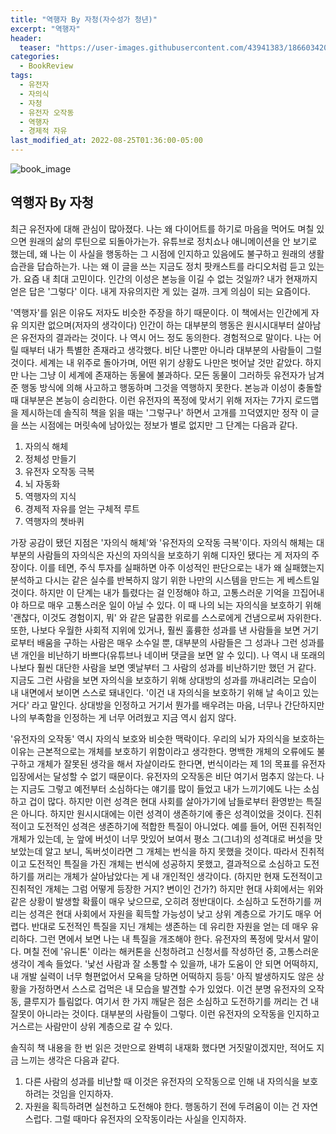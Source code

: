 ```yaml
---
title: "역행자 By 자청(자수성가 청년)"
excerpt: "역행자"
header:
  teaser: "https://user-images.githubusercontent.com/43941383/186603420-25cfa64d-6ea5-468a-adcc-59048727786a.jpg"
categories:
  - BookReview
tags:
  - 유전자
  - 자의식
  - 자청
  - 유전자 오작동
  - 역행자
  - 경제적 자유
last_modified_at: 2022-08-25T01:36:00-05:00
---
```


![book_image](https://user-images.githubusercontent.com/43941383/186603420-25cfa64d-6ea5-468a-adcc-59048727786a.jpg)

## 역행자 By 자청

최근 유전자에 대해 관심이 많아졌다. 나는 왜 다이어트를 하기로 마음을 먹어도 며칠 있으면 원래의 삶의 루틴으로 되돌아가는가. 유튜브로 정치쇼나 애니메이션을 안 보기로 했는데, 왜 나는 이 사실을 행동하는 그 시점에 인지하고 있음에도 불구하고 원래의 생활 습관을 답습하는가. 나는 왜 이 글을 쓰는 지금도 정치 팟캐스트를 라디오처럼 듣고 있는가. 요즘 내 최대 고민이다. 인간의 이성은 본능을 이길 수 없는 것일까? 내가 현재까지 얻은 답은 '그렇다' 이다. 내게 자유의지란 게 있는 걸까. 크게 의심이 되는 요즘이다.

'역행자'를 읽은 이유도 저자도 비슷한 주장을 하기 때문이다. 이 책에서는 인간에게 자유 의지란 없으며(저자의 생각이다) 인간이 하는 대부분의 행동은 원시시대부터 살아남은 유전자의 결과라는 것이다. 나 역시 어느 정도 동의한다. 경험적으로 말이다. 나는 어릴 때부터 내가 특별한 존재라고 생각했다. 비단 나뿐만 아니라 대부분의 사람들이 그럴 것이다. 세계는 내 위주로 돌아가며, 어떤 위기 상황도 나만은 벗어날 것만 같았다. 하지만 나는 그냥 이 세계에 존재하는 동물에 불과하다. 모든 동물이 그러하듯 유전자가 남겨준 행동 방식에 의해 사고하고 행동하며 그것을 역행하지 못한다. 본능과 이성이 충돌할 때 대부분은 본능이 승리한다. 이런 유전자의 폭정에 맞서기 위해 저자는 7가지 로드맵을 제시하는데 솔직히 책을 읽을 때는 '그렇구나' 하면서 고개를 끄덕였지만 정작 이 글을 쓰는 시점에는 머릿속에 남아있는 정보가 별로 없지만 그 단계는 다음과 같다.

1. 자의식 해체
2. 정체성 만들기
3. 유전자 오작동 극복
4. 뇌 자동화
5. 역행자의 지식
6. 경제적 자유를 얻는 구체적 루트
7. 역행자의 쳇바퀴

가장 공감이 됐던 지점은 '자의식 해체'와 '유전자의 오작동 극복'이다. 자의식 해체는 대부분의 사람들의 자의식은 자신의 자의식을 보호하기 위해 디자인 됐다는 게 저자의 주장이다. 이를 테면, 주식 투자를 실패하면 아주 이성적인 판단으로는 내가 왜 실패했는지 분석하고 다시는 같은 실수를 반복하지 않기 위한 나만의 시스템을 만드는 게 베스트일 것이다. 하지만 이 단계는 내가 틀렸다는 걸 인정해야 하고, 고통스러운 기억을 끄집어내야 하므로 매우 고통스러운 일이 아닐 수 있다. 이 때 나의 뇌는 자의식을 보호하기 위해 '괜찮다, 이것도 경험이지, 뭐' 와 같은 달콤한 위로를 스스로에게 건냄으로써 자위한다. 또한, 나보다 우월한 사회적 지위에 있거나, 훨씬 훌륭한 성과를 낸 사람들을 보면 거기로부터 배움을 구하는 사람은 매우 소수일 뿐, 대부분의 사람들은 그 성과나 그런 성과를 낸 개인을 비난하기 바쁘다(유튜브나 네이버 댓글을 보면 알 수 있디). 나 역시 내 또래의 나보다 훨씬 대단한 사람을 보면 옛날부터 그 사람의 성과를 비난하기만 했던 거 같다. 지금도 그런 사람을 보면 자의식을 보호하기 위해 상대방의 성과를 까내리려는 모습이 내 내면에서 보이면 스스로 돼내인다. '이건 내 자의식을 보호하기 위해 날 속이고 있는 거다' 라고 말인다. 상대방을 인정하고 거기서 뭔가를 배우려는 마음, 너무나 간단하지만 나의 부족함을 인정하는 게 너무 어려웠고 지금 역시 쉽지 않다.

'유전자의 오작동' 역시 자의식 보호와 비슷한 맥락이다. 우리의 뇌가 자의식을 보호하는 이유는 근본적으로는 개체를 보호하기 위함이라고 생각한다. 명백한 개체의 오류에도 불구하고 개체가 잘못된 생각을 해서 자살이라도 한다면, 번식이라는 제 1의 목표를 유전자 입장에서는 달성할 수 없기 때문이다. 유전자의 오작동은 비단 여기서 멈추지 않는다. 나는 지금도 그렇고 예전부터 소심하다는 얘기를 많이 들었고 내가 느끼기에도 나는 소심하고 겁이 많다. 하지만 이런 성격은 현대 사회를 살아가기에 남들로부터 환영받는 특질은 아니다. 하지만 원시시대에는 이런 성격이 생존하기에 좋은 성격이었을 것이다. 진취적이고 도전적인 성격은 생존하기에 적합한 특질이 아니었다. 예를 들어, 어떤 진취적인 개체가 있는데, 눈 앞에 버섯이 너무 맛있어 보여서 평소 그(그녀)의 성격대로 버섯을 맛보았는데 알고 보니, 독버섯이라면 그 개체는 번식을 하지 못했을 것이다. 따라서 진취적이고 도전적인 특질을 가진 개체는 번식에 성공하지 못했고, 결과적으로 소심하고 도전하기를 꺼리는 개체가 살아남았다는 게 내 개인적인 생각이다. (하지만 현재 도전적이고 진취적인 개체는 그럼 어떻게 등장한 거지? 변이인 건가?) 하지만 현대 사회에서는 위와 같은 상황이 발생할 확률이 매우 낮으므로, 오히려 정반대이다. 소심하고 도전하기를 꺼리는 성격은 현대 사회에서 자원을 획득할 가능성이 낮고 상위 계층으로 가기도 매우 어렵다. 반대로 도전적인 특질을 지닌 개체는 생존하는 데 유리한 자원을 얻는 데 매우 유리하다. 그런 면에서 보면 나는 내 특질을 개조해야 한다. 유전자의 폭정에 맞서서 말이다. 며칠 전에 '유니톤' 이라는 해커톤을 신청하려고 신청서를 작성하던 중, 고통스러운 생각이 계속 들었다. '낯선 사람과 잘 소통할 수 있을까, 내가 도움이 안 되면 어떡하지, 내 개발 실력이 너무 형편없어서 모욕을 당하면 어떡하지 등등' 아직 발생하지도 않은 상황을 가정하면서 스스로 겁먹은 내 모습을 발견할 수가 있었다. 이건 분명 유전자의 오작동, 클루지가 틀림없다. 여기서 한 가지 깨달은 점은 소심하고 도전하기를 꺼리는 건 내 잘못이 아니라는 것이다. 대부분의 사람들이 그렇다. 이런 유전자의 오작동을 인지하고 거스르는 사람만이 상위 계층으로 갈 수 있다.

솔직히 책 내용을 한 번 읽은 것만으로 완벽히 내재화 했다면 거짓말이겠지만, 적어도 지금 느끼는 생각은 다음과 같다.

1. 다른 사람의 성과를 비난할 때 이것은 유전자의 오작동으로 인해 내 자의식을 보호하려는 것임을 인지하자.
2. 자원을 획득하려면 실천하고 도전해야 한다. 행동하기 전에 두려움이 이는 건 자연스럽다. 그럴 때마다 유전자의 오작동이라는 사실을 인지하자.
